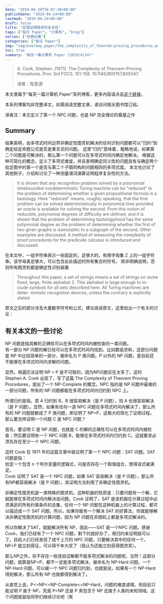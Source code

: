 ```yaml
---
date: "2019-04-24T16:07:30+08:00"
publishdate: "2019-04-24+08:00"
lastmod: "2019-04-24+08:00"
draft: false
title: "定理证明程序的复杂性"
tags: ["每日 Paper", "计算机", "blog"]
series: ["经典论著"]
categories: ["每日 Paper"]
img: "img/everday_paper/the_complexity_of_theorem-proving_procedures.png"
toc: true
summary: "每天一篇计算机 Paper (2019/4/24)"
---
```

>A. Cook, Stephen. (1971). The Complexity of Theorem-Proving Procedures. Proc 3rd FOCS. 151-158. 10.1145/800157.805047.
>
>译者：陈思源

本文隶属于"每天一篇计算机 Paper"系列博客，更多内容请点击[这个链接](https://seuite.github.io/categories/%E6%AF%8F%E6%97%A5-paper/)。

本系列博客均非完整译文，如需阅读完整文章，请访问相关图书馆订阅。

译者注：本文定义了第一个 NPC 问题，也是 NP 完全理论的奠基之作

## Summary

结果表明，由多项式时间边界非确定性图灵机解决的任何识别问题都可以“归约”到确定给定命题公式是否是重言式的问题。 这里“归约”意味着，粗略地说，如果第二个问题是可解决的，那么第一个问题可以在多项式时间内确定地解决。 根据这种可简化的概念，定义了多项式难度，并且表明确定同义性的问题具有与确定两个给定图中的第一个是否与第二个子图同构的问题相同的多项式度。 本文也讨论了其他例子，介绍和讨论了一种测量谓词演算证明程序复杂性的方法。

>It is shown that any recognition problem solved by a polynomial timebounded nondeterministic Turing machine can be "reduced" to the problem of determining whether a given propositional formula is a tautology. Here "reduced" means, roughly speaking, that the first problem can be solved deterministically in polynomial time provided an oracle is available for solving the second. From this notion of reducible, polynomial degrees of difficulty are defined, and it is shown that the problem of determining tautologyhood has the same polynomial degree as the problem of determining whether the first of two given graphs is isomorphic to a subgraph of the second. Other examples are discussed. A method of measuring the complexity of proof procedures for the predicate calculus is introduced and discussed. 

在本文中，一组字符串表示一些固定的，足够大的，有限字母集 Z 上的一组字符串。该字母表足够大，可以包含此处描述的所有集合的符号。 除非明确说明，否则所有图灵机都是确定性识别装置

>Throughout this paper, a set of strings means a set of strings on some fixed, large, finite alphabet Z. This alphabet is large enough to in- clude symbols for all sets described here. All Turing machines are deter- ministic recognition devices, unless the contrary is explicitly stated

原文之后的部分涉及大量数学符号和公式，建议阅读原文，这里给出一个有关的讨论：

## 有关本文的一些讨论

NP 问题是指其解的正确性可以在多项式时间内被检查的一类问题。  
有一部分 NP 问题的解已经可以在多项式时间内找到，比如数组求和，这部分问题是 NP 中比较简单的一部分，被命名为 P 类问题。P 以外的 NP 问题，是目前还不能够在多项式时间内求解的问题。

显然，用遍历法证明 NP = P 是不可取的，因为NP问题实在太多了。这时 Stephen A. Cook 出现了，写了这篇 The Complexity of Theorem Proving Procedures，提出了一个 NP-Complete 的概念。NPC 指的是 NP 问题中最难的一部分问题，所有的 NP 问题都能在多项式时间内归约到 NPC 上。

所谓归约是指，若 A 归约到 B，B 很容易解决（是 P 问题），则 A 也很容易解决（是 P 问题）。显然，如果有任何一道 NPC 问题在多项式时间内解决了，那么所有的 NP 问题就都成了 P 类问题，即证明了 NP=P，这极大的简化了证明过程。那么要怎样证明一个问题 C 是 NPC 问题？

首先，要证明 C 是 NP 问题，也就是 C 的解的正确性可以在多项式时间内被检查；然后要证明有一个 NPC 问题 B，能够在多项式时间内归约到 C。这就要求必须先存在至少一个 NPC 问题。

这时 Cook 在 1971 年的这篇文章中就证明了第一个 NPC 问题：SAT 问题。SAT 问题是指：  
给定一个包含 n 个布尔变量的逻辑式，问是否存在一个取值组合，使得该式被满足。  
Cook 证明了 SAT 是一个 NPC 问题，如果 SAT 容易解决（是 P 问题），那么所有NP都容易解决（是 P 问题）。其证明方法利用了非确定性图灵机。

非确定性图灵机是一类特殊的图灵机，这种机器的性质是：只要问题有一个解，它就能够在多项式时间内解决该问题。Cook 证明了，SAT 是该机器在计算过程中必须满足的所有约束条件的总集，任何一个 NP 问题在这种机器上的计算过程，都可以描述成一个 SAT 问题。所以，如果你能有一个解决 SAT 的好算法，你就能够解决非确定性图灵机的计算问题，因为 NP 问题在非图机上都是多项式解决的。

所以你解决了SAT，就能解决所有 NP，因此——SAT 是一个NPC 问题。感谢 Cook，我们已经有了一个 NPC 问题，剩下的就好办了，用归约来证明就可以了。目前人们已经发现了成千上万的 NPC 问题，只要解决其中的任何一个，NP=P 就立刻得证，可以得千年大奖了（我认为还能立刻获得图灵奖）。

那么NP之外，存不存在一些连验证解都不能多项式解决的问题呢。当然！这部分问题，就算是NP=P，都不一定能多项式解决，被命名为 NP-Hard 问题。一个 NP-Hard 问题，可以被一个 NPC 问题归约到，也就是说，如果有一个 NP-Hard 得到解决，那么所有 NP 也就都得到解决了。

从直觉上说，P<=NP<=NP-Complete<=NP-Hard，问题的难度递增。但目前只能证明 P 属于 NP，究竟 P=NP 还是 P 真包含于 NP 还属于人类的未知领域。这个问题就留给同学们继续讨论吧（笑